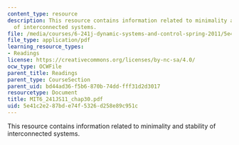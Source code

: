 ```yaml
---
content_type: resource
description: This resource contains information related to minimality and stability
  of interconnected systems.
file: /media/courses/6-241j-dynamic-systems-and-control-spring-2011/5e41c2e287bde74f5326d258e89c951c_MIT6_241JS11_chap30.pdf
file_type: application/pdf
learning_resource_types:
- Readings
license: https://creativecommons.org/licenses/by-nc-sa/4.0/
ocw_type: OCWFile
parent_title: Readings
parent_type: CourseSection
parent_uid: bd44ad36-f5b6-870b-74dd-fff31d2d3017
resourcetype: Document
title: MIT6_241JS11_chap30.pdf
uid: 5e41c2e2-87bd-e74f-5326-d258e89c951c
---
```

This resource contains information related to minimality and stability of interconnected systems.